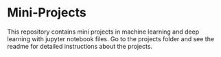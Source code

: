 # Mini-Projects
This repository contains mini projects in machine learning and deep learning with jupyter notebook files.
Go to the projects folder and see the readme for detailed instructions about the projects.
